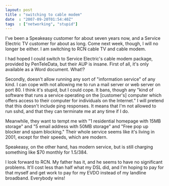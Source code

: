 ```yaml
---
layout: post
title : "switching to cable modem"
date  : "2007-09-20T01:54:40Z"
tags  : ["networking", "stupid"]
---
```

I've been a Speakeasy customer for about seven years now, and a Service Electric TV customer for about as long.  Come next week, though, I will no longer be either.  I am switching to RCN cable TV and cable modem.

I had hoped I could switch to Service Electric's cable modem package, provided by PenTeleData, but their AUP is insane.  First of all, it's only available as a Word document.  What!?

Secondly, doesn't allow running any sort of "information service" of any kind. I can cope with not allowing me to run a mail server or web server on port 80. I think it's stupid, but I could cope.  It bans, though any "kind of software that runs a service operating on the [customer's] computer which offers access to their computer for individuals on the Internet."  I will pretend that this doesn't include ping responses.  It means that I'm not allowed to run sshd, and that they can terminate me at any time if I do.

Meanwhile, they want to tempt me with "1 residential homepage with 15MB storage" and "5 email address with 50MB storage" and "Free pop up blocker and spam blocking."  Their whole service seems like it's living in 2001, except for their speeds, which are modern.

Speakeasy, on the other hand, has modern service, but is still charging something like $70 monthly for 1.5/384.

I look forward to RCN.  My father has it, and he seems to have no significant problems.  It'll cost less than half what my DSL did, and I'm hoping to pay for that myself and get work to pay for my EVDO instead of my landline broadband. Everybody wins! 
